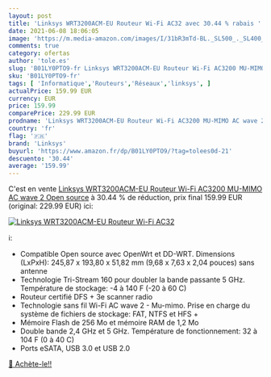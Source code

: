 ```yaml
---
layout: post
title: 'Linksys WRT3200ACM-EU Routeur Wi-Fi AC32 avec 30.44 % rabais '
date: 2021-06-08 18:06:05
image: 'https://m.media-amazon.com/images/I/31bR3mTd-BL._SL500_._SL400_.jpg'
comments: true
category: ofertas
author: 'tole.es'
slug: 'B01LY0PTO9-fr Linksys WRT3200ACM-EU Routeur Wi-Fi AC3200 MU-MIMO AC wave...'
sku: 'B01LY0PTO9-fr'
tags: [ 'Informatique','Routeurs','Réseaux','linksys', ]
actualPrice: 159.99 EUR
currency: EUR
price: 159.99
comparePrice: 229.99 EUR
prodname: 'Linksys WRT3200ACM-EU Routeur Wi-Fi AC3200 MU-MIMO AC wave 2 Open source'
country: 'fr'
flag: '🇫🇷'
brand: 'Linksys'
buyurl: 'https://www.amazon.fr/dp/B01LY0PTO9/?tag=tolees0d-21'
descuento: '30.44'
average: '159.99'
---
```


C'est en vente [Linksys WRT3200ACM-EU Routeur Wi-Fi AC3200 MU-MIMO AC wave 2 Open source](https://www.amazon.fr/dp/B01LY0PTO9/?tag=tolees0d-21)  à  30.44 % de réduction, prix final  159.99 EUR (original: 229.99 EUR) ici:

[![Linksys WRT3200ACM-EU Routeur Wi-Fi AC32](https://m.media-amazon.com/images/I/31bR3mTd-BL._SL500_._SL400_.jpg)](https://www.amazon.fr/dp/B01LY0PTO9/?tag=tolees0d-21)

ℹ️:

- Compatible Open source avec OpenWrt et DD-WRT. Dimensions (LxPxH): 245,87 x 193,80 x 51,82 mm (9,68 x 7,63 x 2,04 pouces) sans antenne
- Technologie Tri-Stream 160 pour doubler la bande passante 5 GHz. Température de stockage: -4 à 140 F (-20 à 60 C)
- Routeur certifié DFS + 3e scanner radio
- Technologie sans fil Wi-Fi AC wave 2 - Mu-mimo. Prise en charge du système de fichiers de stockage: FAT, NTFS et HFS +
- Mémoire Flash de 256 Mo et mémoire RAM de 1,2 Mo
- Double bande 2,4 GHz et 5 GHz. Température de fonctionnement: 32 à 104 F (0 à 40 C)
- Ports eSATA, USB 3.0 et USB 2.0

[🛒 Achète-le!!](https://www.amazon.fr/dp/B01LY0PTO9/?tag=tolees0d-21)
